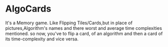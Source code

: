 # AlgoCards

It's a Memory game.
Like Flipping Tiles/Cards,but in place of pictures,Algorithm's names and there worst and average time complexities mentioned.
so now, you've to flip a card, of an algorithm and then a card of its time-complexity and vice versa.
